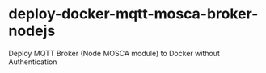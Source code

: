 # deploy-docker-mqtt-mosca-broker-nodejs
Deploy MQTT Broker (Node MOSCA module) to Docker without Authentication 
